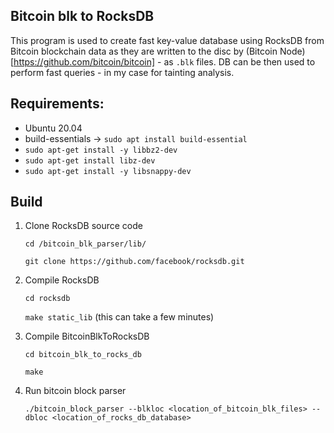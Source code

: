 ## Bitcoin blk to RocksDB

This program is used to create fast key-value database using RocksDB from Bitcoin blockchain data as they are written to the disc by (Bitcoin Node)[https://github.com/bitcoin/bitcoin] - as `.blk` files. DB can be then used to perform fast queries - in my case for tainting analysis.

## Requirements:

- Ubuntu 20.04
- build-essentials -> `sudo apt install build-essential`
- `sudo apt-get install -y libbz2-dev`
- `sudo apt-get install libz-dev`
- `sudo apt-get install -y libsnappy-dev`

## Build

1. Clone RocksDB source code

   `cd /bitcoin_blk_parser/lib/`

   `git clone https://github.com/facebook/rocksdb.git`

2. Compile RocksDB

   `cd rocksdb`

   `make static_lib` (this can take a few minutes)

3. Compile BitcoinBlkToRocksDB

   `cd bitcoin_blk_to_rocks_db`

   `make`

4. Run bitcoin block parser

   `./bitcoin_block_parser --blkloc <location_of_bitcoin_blk_files> --dbloc <location_of_rocks_db_database>`
